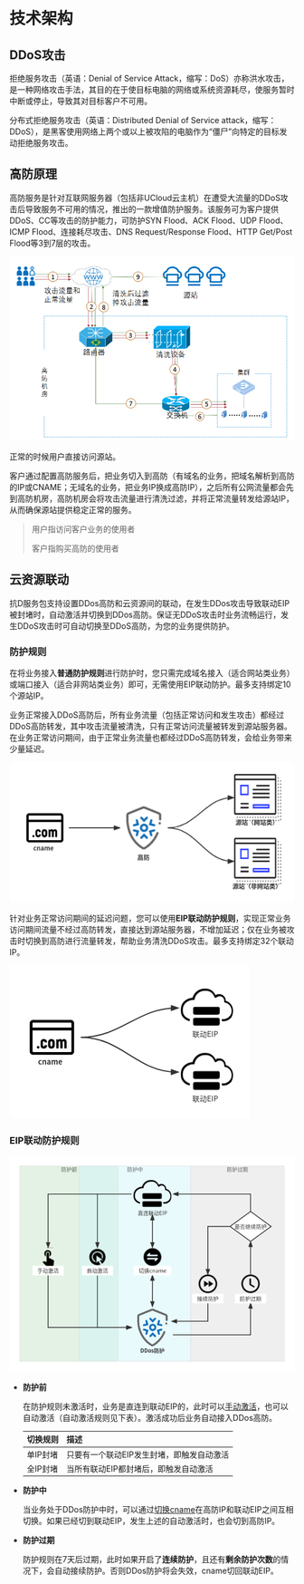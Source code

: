 

# 技术架构

## DDoS攻击

拒绝服务攻击（英语：Denial of Service
Attack，缩写：DoS）亦称洪水攻击，是一种网络攻击手法，其目的在于使目标电脑的网络或系统资源耗尽，使服务暂时中断或停止，导致其对目标客户不可用。

分布式拒绝服务攻击（英语：Distributed Denial of Service
attack，缩写：DDoS），是黑客使用网络上两个或以上被攻陷的电脑作为“僵尸”向特定的目标发动拒绝服务攻击。

## 高防原理

高防服务是针对互联网服务器（包括非UCloud云主机）在遭受大流量的DDoS攻击后导致服务不可用的情况，推出的一款增值防护服务。该服务可为客户提供DDoS、CC等攻击的防护能力，可防护SYN
Flood、ACK Flood、UDP Flood、ICMP Flood、连接耗尽攻击、DNS Request/Response
Flood、HTTP Get/Post Flood等3到7层的攻击。

![](/images/uadssp/concepts/高防架构.png)

正常的时候用户直接访问源站。

客户通过配置高防服务后，把业务切入到高防（有域名的业务，把域名解析到高防的IP或CNAME；无域名的业务，把业务IP换成高防IP），之后所有公网流量都会先到高防机房，高防机房会将攻击流量进行清洗过滤，并将正常流量转发给源站IP，从而确保源站提供稳定正常的服务。

> 用户指访问客户业务的使用者
>
> 客户指购买高防的使用者

## 云资源联动

抗D服务包支持设置DDos高防和云资源间的联动，在发生DDos攻击导致联动EIP被封堵时，自动激活并切换到DDos高防。保证无DDoS攻击时业务流畅运行，发生DDoS攻击时可自动切换至DDoS高防，为您的业务提供防护。

### 防护规则

在将业务接入**普通防护规则**进行防护时，您只需完成域名接入（适合网站类业务）或端口接入（适合非网站类业务）即可，无需使用EIP联动防护。最多支持绑定10个源站IP。

业务正常接入DDoS高防后，所有业务流量（包括正常访问和发生攻击）都经过DDoS高防转发，其中攻击流量被清洗，只有正常访问流量被转发到源站服务器。在业务正常访问期间，由于正常业务流量也都经过DDoS高防转发，会给业务带来少量延迟。

![](/images/uadssp/concepts/cname高防.png)

针对业务正常访问期间的延迟问题，您可以使用**EIP联动防护规则**，实现正常业务访问期间流量不经过高防转发，直接达到源站服务器，不增加延迟；仅在业务被攻击时切换到高防进行流量转发，帮助业务清洗DDoS攻击。最多支持绑定32个联动IP。

![](/images/uadssp/concepts/cname联动.png)

### EIP联动防护规则

![](/images/uadssp/concepts/cname切换.png)

- **防护前**

  在防护规则未激活时，业务是直连到联动EIP的，此时可以[手动激活](/uadssp/opintro/manuanl_activate_rule.md)，也可以自动激活（自动激活规则见下表）。激活成功后业务自动接入DDos高防。

    | 切换规则 | 描述                                |
    | ------- | ---------------------------------- |
    | 单IP封堵 | 只要有一个联动EIP发生封堵，即触发自动激活 |
    | 全IP封堵 | 当所有联动EIP都封堵后，即触发自动激活    |

- **防护中**

  当业务处于DDos防护中时，可以通过[切换cname](chason.luo)在高防IP和联动EIP之间互相切换。如果已经切到联动EIP，发生上述的自动激活时，也会切到高防IP。

- **防护过期**

  防护规则在7天后过期，此时如果开启了**连续防护**，且还有**剩余防护次数**的情况下，会自动接续防护。否则DDos防护将会失效，cname切回联动EIP。
